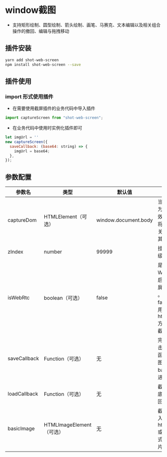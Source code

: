 # window截图
- 支持矩形绘制、圆型绘制、箭头绘制、画笔、马赛克、文本编辑以及相关组合操作的撤回、编辑与拖拽移动

## 插件安装

```bash
yarn add shot-web-screen
npm install shot-web-screen --save
```

## 插件使用

### import 形式使用插件

- 在需要使用截屏插件的业务代码中导入插件

```javascript
import captureScreen from "shot-web-screen";
```

- 在业务代码中使用时实例化插件即可

```javascript
let imgUrl = ''
new captureScreen({
  saveCallback: (base64: string) => {
    imgUrl = base64;
  },
});
```
## 参数配置
| 参数名  | 类型  |  默认值 | 说明  |
| ------------ | ------------ | ------------ | ------------ |
| captureDom  | HTMLElement（可选）  | window.document.body |  当isWebRtc为true时无效，同时也会将操作时的相关dom挂载其上 |
| zIndex  | number  | 99999 |  挂载dom层级 |
| isWebRtc  |   boolean（可选）| false  |  是否开启WebRtc，开启后会将整个屏幕进行截图 。默认为false，是使用html2canvas方式进行底图截取|
|saveCallback  |   Function（可选）| 无  |  完成截图后点击完成后回调函数,会将截图结果通过base64形式进行回传|
|loadCallback  |   Function（可选）| 无  |  截图完成截图底图资源渲染回调 |
| basicImage  |   HTMLImageElement（可选）|无 |  截图底图，传入后可不借助html2canvas或 WebRtc方式进行底图图片截取|
